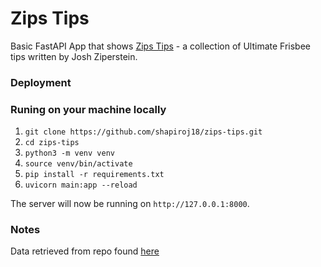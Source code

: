 # Zips Tips

Basic FastAPI App that shows [Zips Tips](https://www.brown.edu/Athletics/Mens_Ultimate/ztips.html) - a collection of Ultimate Frisbee tips written by Josh Ziperstein.

### Deployment

### Runing on your machine locally
1. `git clone https://github.com/shapiroj18/zips-tips.git`
2. `cd zips-tips`
3. `python3 -m venv venv`
4. `source venv/bin/activate`
5. `pip install -r requirements.txt`
6. `uvicorn main:app --reload`

The server will now be running on `http://127.0.0.1:8000`.

### Notes
Data retrieved from repo found [here](https://github.com/llimllib/zipstips)